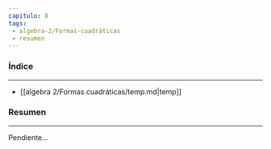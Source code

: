 ```yaml
---
capitulo: 8
tags: 
 - algebra-2/Formas-cuadráticas
 - resumen
---
```

### Índice
---
 * [[algebra 2/Formas cuadráticas/temp.md|temp]]

### Resumen
---
Pendiente...